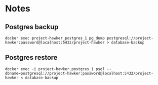 # Notes

## Postgres backup
```
docker exec project-hawker_postgres_1 pg_dump postgresql://project-hawker:password@localhost:5432/project-hawker > database-backup
```
## Postgres restore
```
docker exec -i project-hawker_postgres_1 psql --dbname=postgresql://project-hawker:password@localhost:5432/project-hawker < database-backup
```
